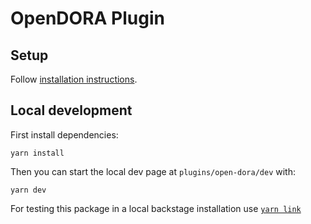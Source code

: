 # OpenDORA Plugin

## Setup

Follow [installation instructions](./plugins/open-dora/README.md).

## Local development

First install dependencies:

```
yarn install
```

Then you can start the local dev page at `plugins/open-dora/dev` with:

```
yarn dev
```

For testing this package in a local backstage installation use [`yarn link`](https://classic.yarnpkg.com/lang/en/docs/cli/link/)
